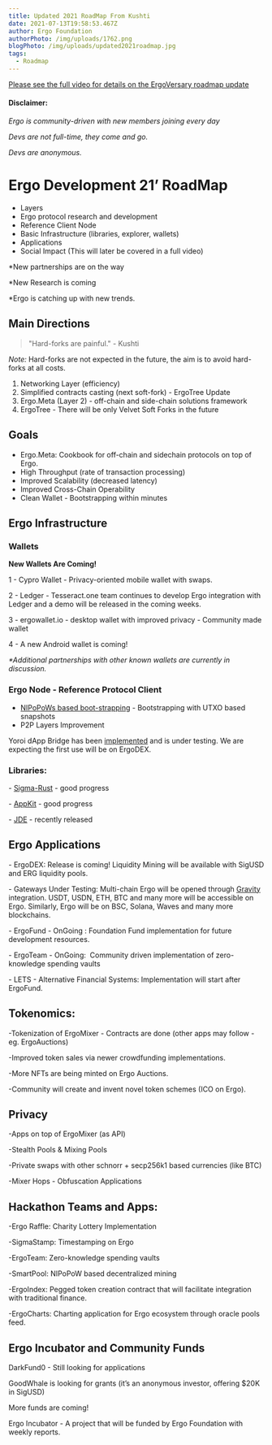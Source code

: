 ```yaml
---
title: Updated 2021 RoadMap From Kushti
date: 2021-07-13T19:58:53.467Z
author: Ergo Foundation
authorPhoto: /img/uploads/1762.png
blogPhoto: /img/uploads/updated2021roadmap.jpg
tags:
  - Roadmap
---
```

<!--StartFragment-->

[Please see the full video for details on the ErgoVersary roadmap update](https://www.youtube.com/watch?v=QCMpVRVrHqI&t=1s) 



#### Disclaimer:

*Ergo is community-driven with new members joining every day*

*Devs are not full-time, they come and go.*

*Devs are anonymous.*



# Ergo Development 21’ RoadMap



* Layers
* Ergo protocol research and development
* Reference Client Node
* Basic Infrastructure (libraries, explorer, wallets)
* Applications
* Social Impact (This will later be covered in a full video)



\*New partnerships are on the way

\*New Research is coming

\*Ergo is catching up with new trends.



## Main Directions

> "Hard-forks are painful." - Kushti



*Note:* Hard-forks are not expected in the future, the aim is to avoid hard-forks at all costs.



1. Networking Layer (efficiency)
2. Simplified contracts casting (next soft-fork) - ErgoTree Update
3. Ergo.Meta (Layer 2) - off-chain and side-chain solutions framework
4.  ErgoTree - There will be only Velvet Soft Forks in the future



## Goals

* Ergo.Meta: Cookbook for off-chain and sidechain protocols on top of Ergo.
* High Throughput (rate of transaction processing)
* Improved Scalability (decreased latency)
* Improved Cross-Chain Operability
* Clean Wallet - Bootstrapping within minutes



## Ergo Infrastructure



### Wallets



**New Wallets Are Coming!**

1 - Cypro Wallet - Privacy-oriented mobile wallet with swaps.

2 - Ledger - Tesseract.one team continues to develop Ergo integration with Ledger and a demo will be released in the coming weeks. 

3 - ergowallet.io - desktop wallet with improved privacy - Community made wallet

4 - A new Android wallet is coming!

*\*Additional partnerships with other known wallets are currently in discussion.*



### Ergo Node - Reference Protocol Client

* [NIPoPoWs based boot-strapping](https://eprint.iacr.org/2021/623.pdf) - Bootstrapping with UTXO based snapshots
* P2P Layers Improvement

Yoroi dApp Bridge has been [implemented](https://github.com/ergoplatform/eips/pull/23) and is under testing. We are expecting the first use will be on ErgoDEX.



### Libraries:

\- [Sigma-Rust](https://github.com/ergoplatform/sigma-rust) - good progress

\- [AppKit](https://github.com/ergoplatform/ergo-appkit) - good progress

\- [JDE](https://github.com/ergoplatform/ergo-jde) - recently released



## Ergo Applications

\- ErgoDEX: Release is coming! Liquidity Mining will be available with SigUSD and ERG liquidity pools.

\- Gateways Under Testing: Multi-chain Ergo will be opened through [Gravity](https://gravity.tech/) integration. USDT, USDN, ETH, BTC and many more will be accessible on Ergo. Similarly, Ergo will be on BSC, Solana, Waves and many more blockchains.

\- ErgoFund - OnGoing : Foundation Fund implementation for future development resources.

\- ErgoTeam - OnGoing:  Community driven implementation of zero-knowledge spending vaults

\- LETS - Alternative Financial Systems: Implementation will start after ErgoFund.



## Tokenomics:



\-Tokenization of ErgoMixer - Contracts are done (other apps may follow -eg. ErgoAuctions)

\-Improved token sales via newer crowdfunding implementations.

\-More NFTs are being minted on Ergo Auctions.

\-Community will create and invent novel token schemes (ICO on Ergo). 



## Privacy



\-Apps on top of ErgoMixer (as API)

\-Stealth Pools & Mixing Pools

\-Private swaps with other schnorr + secp256k1 based currencies (like BTC)

\-Mixer Hops - Obfuscation Applications



## Hackathon Teams and Apps:



\-Ergo Raffle: Charity Lottery Implementation

\-SigmaStamp: Timestamping on Ergo

\-ErgoTeam: Zero-knowledge spending vaults

\-SmartPool: NIPoPoW based decentralized mining

\-ErgoIndex: Pegged token creation contract that will facilitate integration with traditional finance.

\-ErgoCharts: Charting application for Ergo ecosystem through oracle pools feed.



## Ergo Incubator and Community Funds



DarkFund0 - Still looking for applications

GoodWhale is looking for grants (it’s an anonymous investor, offering $20K in SigUSD)

More funds are coming!

Ergo Incubator - A project that will be funded by Ergo Foundation with weekly reports.



<!--EndFragment-->